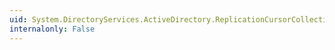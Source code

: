 ```yaml
---
uid: System.DirectoryServices.ActiveDirectory.ReplicationCursorCollection.Item(System.Int32)
internalonly: False
---
```

